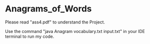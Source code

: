 # Anagrams_of_Words
Please read "ass4.pdf" to understand the Project.

Use the command "java Anagram vocabulary.txt input.txt" in your IDE terminal to run my code.
